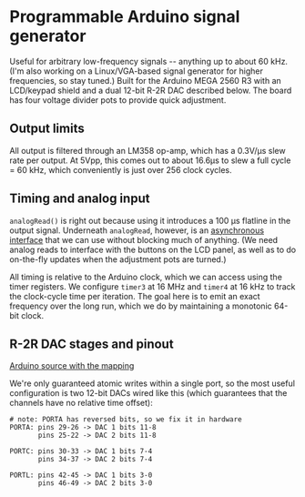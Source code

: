 # Programmable Arduino signal generator
Useful for arbitrary low-frequency signals -- anything up to about 60 kHz. (I'm
also working on a Linux/VGA-based signal generator for higher frequencies, so
stay tuned.) Built for the Arduino MEGA 2560 R3 with an LCD/keypad shield and a
dual 12-bit R-2R DAC described below. The board has four voltage divider pots
to provide quick adjustment.

## Output limits
All output is filtered through an LM358 op-amp, which has a 0.3V/μs slew rate
per output. At 5Vpp, this comes out to about 16.6μs to slew a full cycle = 60
kHz, which conveniently is just over 256 clock cycles.

## Timing and analog input
`analogRead()` is right out because using it introduces a 100 μs flatline in
the output signal. Underneath `analogRead`, however, is an [asynchronous
interface](https://github.com/arduino/Arduino/blob/e5252e303141c063d59f4f8c44cb75d738606bce/hardware/arduino/avr/cores/arduino/wiring_analog.c#L78)
that we can use without blocking much of anything. (We need analog reads to
interface with the buttons on the LCD panel, as well as to do on-the-fly
updates when the adjustment pots are turned.)

All timing is relative to the Arduino clock, which we can access using the
timer registers. We configure `timer3` at 16 MHz and `timer4` at 16 kHz to
track the clock-cycle time per iteration. The goal here is to emit an exact
frequency over the long run, which we do by maintaining a monotonic 64-bit
clock.

## R-2R DAC stages and pinout
[Arduino source with the mapping](https://github.com/arduino/Arduino/blob/e5252e303141c063d59f4f8c44cb75d738606bce/hardware/arduino/avr/variants/mega/pins_arduino.h#L136)

We're only guaranteed atomic writes within a single port, so the most useful
configuration is two 12-bit DACs wired like this (which guarantees that the
channels have no relative time offset):

```
# note: PORTA has reversed bits, so we fix it in hardware
PORTA: pins 29-26 -> DAC 1 bits 11-8
       pins 25-22 -> DAC 2 bits 11-8

PORTC: pins 30-33 -> DAC 1 bits 7-4
       pins 34-37 -> DAC 2 bits 7-4

PORTL: pins 42-45 -> DAC 1 bits 3-0
       pins 46-49 -> DAC 2 bits 3-0
```
